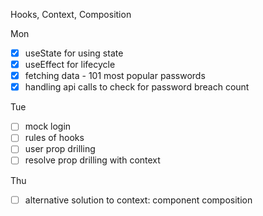 Hooks, Context, Composition

Mon

- [x] useState for using state
- [x] useEffect for lifecycle
- [x] fetching data - 101 most popular passwords
- [x] handling api calls to check for password breach count

Tue

- [ ] mock login
- [ ] rules of hooks
- [ ] user prop drilling
- [ ] resolve prop drilling with context

Thu

- [ ] alternative solution to context: component composition
